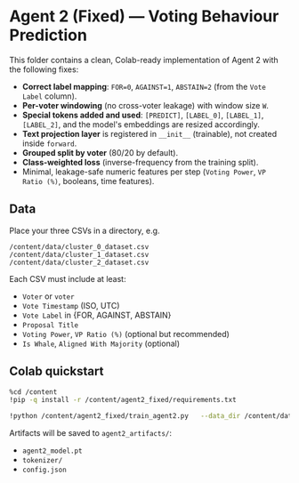 # Agent 2 (Fixed) — Voting Behaviour Prediction

This folder contains a clean, Colab-ready implementation of Agent 2 with the following fixes:

- **Correct label mapping**: `FOR=0`, `AGAINST=1`, `ABSTAIN=2` (from the `Vote Label` column).
- **Per-voter windowing** (no cross-voter leakage) with window size `W`.
- **Special tokens added and used**: `[PREDICT]`, `[LABEL_0]`, `[LABEL_1]`, `[LABEL_2]`, and the model's embeddings are resized accordingly.
- **Text projection layer** is registered in `__init__` (trainable), not created inside `forward`.
- **Grouped split by voter** (80/20 by default).
- **Class-weighted loss** (inverse-frequency from the training split).
- Minimal, leakage-safe numeric features per step (`Voting Power`, `VP Ratio (%)`, booleans, time features).

## Data

Place your three CSVs in a directory, e.g.
```
/content/data/cluster_0_dataset.csv
/content/data/cluster_1_dataset.csv
/content/data/cluster_2_dataset.csv
```

Each CSV must include at least:
- `Voter` or `voter`
- `Vote Timestamp` (ISO, UTC)
- `Vote Label` in {FOR, AGAINST, ABSTAIN}
- `Proposal Title`
- `Voting Power`, `VP Ratio (%)` (optional but recommended)
- `Is Whale`, `Aligned With Majority` (optional)

## Colab quickstart

```bash
%cd /content
!pip -q install -r /content/agent2_fixed/requirements.txt

!python /content/agent2_fixed/train_agent2.py   --data_dir /content/data   --window 5   --max_length 128   --batch_size 32   --epochs 6   --pretrained roberta-base
```

Artifacts will be saved to `agent2_artifacts/`:
- `agent2_model.pt`
- `tokenizer/`
- `config.json`
